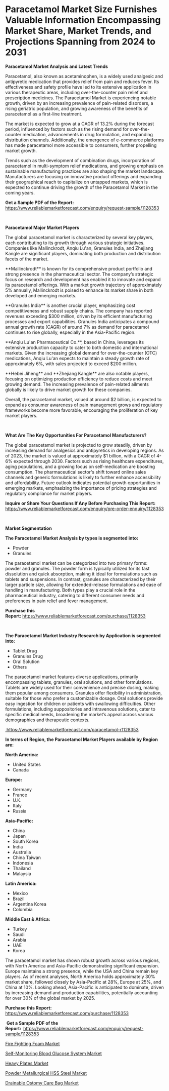 <p><h1>Paracetamol Market Size Furnishes Valuable Information Encompassing Market Share, Market Trends, and Projections Spanning from 2024 to 2031</h1></p><p><strong>Paracetamol Market Analysis and Latest Trends</strong></p>
<p><p>Paracetamol, also known as acetaminophen, is a widely used analgesic and antipyretic medication that provides relief from pain and reduces fever. Its effectiveness and safety profile have led to its extensive application in various therapeutic areas, including over-the-counter pain relief and prescription medicines. The Paracetamol Market is experiencing notable growth, driven by an increasing prevalence of pain-related disorders, a rising geriatric population, and growing awareness of the benefits of paracetamol as a first-line treatment. </p><p>The market is expected to grow at a CAGR of 13.2% during the forecast period, influenced by factors such as the rising demand for over-the-counter medication, advancements in drug formulation, and expanding distribution channels. Additionally, the emergence of e-commerce platforms has made paracetamol more accessible to consumers, further propelling market growth. </p><p>Trends such as the development of combination drugs, incorporation of paracetamol in multi-symptom relief medications, and growing emphasis on sustainable manufacturing practices are also shaping the market landscape. Manufacturers are focusing on innovative product offerings and expanding their geographical reach to capitalize on untapped markets, which is expected to continue driving the growth of the Paracetamol Market in the coming years.</p></p>
<p><strong>Get a Sample PDF of the Report:&nbsp;</strong> <a href="https://www.reliablemarketforecast.com/enquiry/request-sample/1128353?utm_campaign=1108&utm_medium=2&utm_source=Github&utm_content=ia&utm_term=10112024&utm_id=paracetamol">https://www.reliablemarketforecast.com/enquiry/request-sample/1128353</a></p>
<p>&nbsp;</p>
<p><strong>Paracetamol Major Market Players</strong></p>
<p><p>The global paracetamol market is characterized by several key players, each contributing to its growth through various strategic initiatives. Companies like Mallinckrodt, Anqiu Lu'an, Granules India, and Zhejiang Kangle are significant players, dominating both production and distribution facets of the market.</p><p>**Mallinckrodt** is known for its comprehensive product portfolio and strong presence in the pharmaceutical sector. The company’s strategic focus on research and development has enabled it to innovate and expand its paracetamol offerings. With a market growth trajectory of approximately 5% annually, Mallinckrodt is poised to enhance its market share in both developed and emerging markets.</p><p>**Granules India** is another crucial player, emphasizing cost competitiveness and robust supply chains. The company has reported revenues exceeding $300 million, driven by its efficient manufacturing processes and export capabilities. Granules India anticipates a compound annual growth rate (CAGR) of around 7% as demand for paracetamol continues to rise globally, especially in the Asia-Pacific region.</p><p>**Anqiu Lu'an Pharmaceutical Co.**, based in China, leverages its extensive production capacity to cater to both domestic and international markets. Given the increasing global demand for over-the-counter (OTC) medications, Anqiu Lu'an expects to maintain a steady growth rate of approximately 6%, with sales projected to exceed $200 million.</p><p>**Hebei Jiheng** and **Zhejiang Kangle** are also notable players, focusing on optimizing production efficiency to reduce costs and meet growing demand. The increasing prevalence of pain-related ailments globally is likely to drive market growth for these companies.</p><p>Overall, the paracetamol market, valued at around $2 billion, is expected to expand as consumer awareness of pain management grows and regulatory frameworks become more favorable, encouraging the proliferation of key market players.</p></p>
<p>&nbsp;</p>
<p><strong>What Are The Key Opportunities For Paracetamol Manufacturers?</strong></p>
<p><p>The global paracetamol market is projected to grow steadily, driven by increasing demand for analgesics and antipyretics in developing regions. As of 2023, the market is valued at approximately $1 billion, with a CAGR of 4-6% expected through 2030. Factors such as rising healthcare expenditures, aging populations, and a growing focus on self-medication are boosting consumption. The pharmaceutical sector's shift toward online sales channels and generic formulations is likely to further enhance accessibility and affordability. Future outlook indicates potential growth opportunities in emerging markets, emphasizing the importance of pricing strategies and regulatory compliance for market players.</p></p>
<p><strong>Inquire or Share Your Questions If Any Before Purchasing This Report:</strong> <a href="https://www.reliablemarketforecast.com/enquiry/pre-order-enquiry/1128353?utm_campaign=1108&utm_medium=2&utm_source=Github&utm_content=ia&utm_term=10112024&utm_id=paracetamol">https://www.reliablemarketforecast.com/enquiry/pre-order-enquiry/1128353</a></p>
<p>&nbsp;</p>
<p><strong>Market Segmentation</strong></p>
<p><strong>The Paracetamol Market Analysis by types is segmented into:</strong></p>
<p><ul><li>Powder</li><li>Granules</li></ul></p>
<p><p>The paracetamol market can be categorized into two primary forms: powder and granules. The powder form is typically utilized for its fast dissolution and quick absorption, making it ideal for formulations such as tablets and suspensions. In contrast, granules are characterized by their larger particle size, allowing for extended-release formulations and ease of handling in manufacturing. Both types play a crucial role in the pharmaceutical industry, catering to different consumer needs and preferences in pain relief and fever management.</p></p>
<p><strong>Purchase this Report:&nbsp;</strong><a href="https://www.reliablemarketforecast.com/purchase/1128353?utm_campaign=1108&utm_medium=2&utm_source=Github&utm_content=ia&utm_term=10112024&utm_id=paracetamol">https://www.reliablemarketforecast.com/purchase/1128353</a></p>
<p>&nbsp;</p>
<p><strong>The Paracetamol Market Industry Research by Application is segmented into:</strong></p>
<p><ul><li>Tablet Drug</li><li>Granules Drug</li><li>Oral Solution</li><li>Others</li></ul></p>
<p><p>The paracetamol market features diverse applications, primarily encompassing tablets, granules, oral solutions, and other formulations. Tablets are widely used for their convenience and precise dosing, making them popular among consumers. Granules offer flexibility in administration, suitable for those who prefer a customizable dosage. Oral solutions provide easy ingestion for children or patients with swallowing difficulties. Other formulations, including suppositories and intravenous solutions, cater to specific medical needs, broadening the market’s appeal across various demographics and therapeutic contexts.</p></p>
<p><a href="https://www.reliablemarketforecast.com/paracetamol-r1128353?utm_campaign=1108&utm_medium=2&utm_source=Github&utm_content=ia&utm_term=10112024&utm_id=paracetamol">&nbsp;https://www.reliablemarketforecast.com/paracetamol-r1128353</a></p>
<p><strong>In terms of Region, the Paracetamol Market Players available by Region are:</strong></p>
<p>
    <p> <strong> North America: </strong>
        <ul>
            <li>United States</li>
            <li>Canada</li>
        </ul>
        </p> 
    <p> <strong> Europe: </strong>
        <ul>
            <li>Germany</li>
            <li>France</li>
            <li>U.K.</li>
            <li>Italy</li>
            <li>Russia</li>
        </ul>
        </p> 
    <p> <strong> Asia-Pacific: </strong>
        <ul>
            <li>China</li>
            <li>Japan</li>
            <li>South Korea</li>
            <li>India</li>
            <li>Australia</li>
            <li>China Taiwan</li>
            <li>Indonesia</li>
            <li>Thailand</li>
            <li>Malaysia</li>
        </ul>
        </p> 
    <p> <strong> Latin America: </strong>
        <ul>
            <li>Mexico</li>
            <li>Brazil</li>
            <li>Argentina Korea</li>
            <li>Colombia</li>
        </ul>
        </p> 
    <p> <strong> Middle East & Africa: </strong>
        <ul>
            <li>Turkey</li>
            <li>Saudi</li>
            <li>Arabia</li>
            <li>UAE</li>
            <li>Korea</li>
        </ul>
    </p>
    </p>
<p><p>The paracetamol market has shown robust growth across various regions, with North America and Asia-Pacific demonstrating significant expansion. Europe maintains a strong presence, while the USA and China remain key players. As of recent analyses, North America holds approximately 30% market share, followed closely by Asia-Pacific at 28%, Europe at 25%, and China at 10%. Looking ahead, Asia-Pacific is anticipated to dominate, driven by increasing demand and production capabilities, potentially accounting for over 30% of the global market by 2025.</p></p>
<p><strong>Purchase this Report: </strong><a href="https://www.reliablemarketforecast.com/purchase/1128353?utm_campaign=1108&utm_medium=2&utm_source=Github&utm_content=ia&utm_term=10112024&utm_id=paracetamol">https://www.reliablemarketforecast.com/purchase/1128353</a></p>
<p>&nbsp;<strong>Get a Sample PDF of the Report:&nbsp;&nbsp;</strong><a href="https://www.reliablemarketforecast.com/enquiry/request-sample/1128353?utm_campaign=1108&utm_medium=2&utm_source=Github&utm_content=ia&utm_term=10112024&utm_id=paracetamol">https://www.reliablemarketforecast.com/enquiry/request-sample/1128353</a></p>
<p><strong></strong></p>
<p><p><a href="https://github.com/cecilebbruhter/Market-Research-Report-List-1/blob/main/fire-fighting-foam-market.md?utm_campaign=1108&utm_medium=2&utm_source=Github&utm_content=ia&utm_term=10112024&utm_id=paracetamol">Fire Fighting Foam Market</a></p><p><a href="https://issuu.com/reportprime-2/docs/self-monitoring-blood-glucose-syste_8c582d78daacad?utm_campaign=1108&utm_medium=2&utm_source=Github&utm_content=ia&utm_term=10112024&utm_id=paracetamol">Self-Monitoring Blood Glucose System Market</a></p><p><a href="https://github.com/doyeme32g/Market-Research-Report-List-1/blob/main/heavy-plates-market.md?utm_campaign=1108&utm_medium=2&utm_source=Github&utm_content=ia&utm_term=10112024&utm_id=paracetamol">Heavy Plates Market</a></p><p><a href="https://www.linkedin.com/pulse/market-forecasting-change-global-powder-metallurgical-tqhec?utm_campaign=1108&utm_medium=2&utm_source=Github&utm_content=ia&utm_term=10112024&utm_id=paracetamol">Powder Metallurgical HSS Steel Market</a></p><p><a href="https://issuu.com/reportprime-2/docs/drainable-ostomy-care-bag-market-si_039518588e0f28?utm_campaign=1108&utm_medium=2&utm_source=Github&utm_content=ia&utm_term=10112024&utm_id=paracetamol">Drainable Ostomy Care Bag Market</a></p></p>